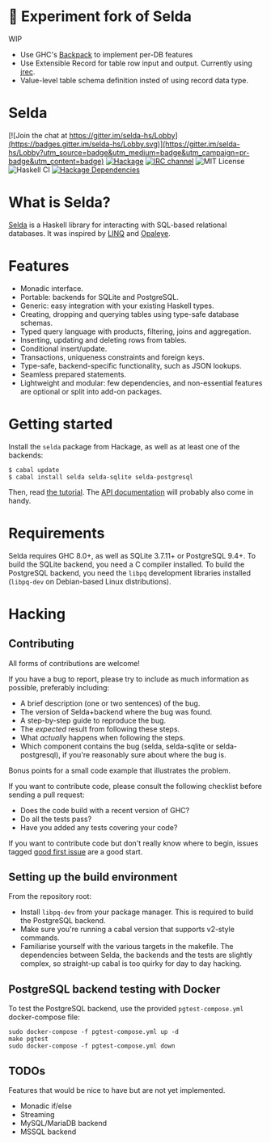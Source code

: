 🚧 Experiment fork of Selda
===========================
WIP

* Use GHC's [Backpack](https://gitlab.haskell.org/ghc/ghc/-/wikis/backpack) to implement per-DB features
* Use Extensible Record for table row input and output. Currently using [jrec](https://github.com/juspay/jrec).
* Value-level table schema definition insted of using record data type.

Selda
=====

[![Join the chat at https://gitter.im/selda-hs/Lobby](https://badges.gitter.im/selda-hs/Lobby.svg)](https://gitter.im/selda-hs/Lobby?utm_source=badge&utm_medium=badge&utm_campaign=pr-badge&utm_content=badge)
[![Hackage](https://img.shields.io/hackage/v/selda.svg?style=flat)](http://hackage.haskell.org/package/selda)
[![IRC channel](https://img.shields.io/badge/IRC-%23selda-1e72ff.svg?style=flat)](https://www.irccloud.com/invite?channel=%23selda&amp;hostname=irc.freenode.net&amp;port=6697&amp;ssl=1)
![MIT License](http://img.shields.io/badge/license-MIT-brightgreen.svg)
![Haskell CI](https://github.com/valderman/selda/workflows/Haskell%20CI/badge.svg)
[![Hackage Dependencies](https://img.shields.io/hackage-deps/v/selda.svg)](https://packdeps.haskellers.com/feed?needle=selda)


What is Selda?
==============
[Selda](https://selda.link) is a Haskell library for interacting with SQL-based relational databases.
It was inspired by [LINQ](https://en.wikipedia.org/wiki/Language_Integrated_Query) and
[Opaleye](http://hackage.haskell.org/package/opaleye).


Features
========

* Monadic interface.
* Portable: backends for SQLite and PostgreSQL.
* Generic: easy integration with your existing Haskell types.
* Creating, dropping and querying tables using type-safe database schemas.
* Typed query language with products, filtering, joins and aggregation.
* Inserting, updating and deleting rows from tables.
* Conditional insert/update.
* Transactions, uniqueness constraints and foreign keys.
* Type-safe, backend-specific functionality, such as JSON lookups.
* Seamless prepared statements.
* Lightweight and modular: few dependencies, and non-essential features are
  optional or split into add-on packages.


Getting started
===============

Install the `selda` package from Hackage, as well as at least one of the
backends:

    $ cabal update
    $ cabal install selda selda-sqlite selda-postgresql

Then, read [the tutorial](https://selda.link/tutorial).
The [API documentation](http://hackage.haskell.org/package/selda) will probably
also come in handy.


Requirements
============

Selda requires GHC 8.0+, as well as SQLite 3.7.11+ or PostgreSQL 9.4+.
To build the SQLite backend, you need a C compiler installed.
To build the PostgreSQL backend, you need the `libpq` development libraries
installed (`libpq-dev` on Debian-based Linux distributions).

Hacking
=======

Contributing
------------

All forms of contributions are welcome!

If you have a bug to report, please try to include as much information as
possible, preferably including:

* A brief description (one or two sentences) of the bug.
* The version of Selda+backend where the bug was found.
* A step-by-step guide to reproduce the bug.
* The *expected* result from following these steps.
* What *actually* happens when following the steps.
* Which component contains the bug (selda, selda-sqlite or selda-postgresql),
  if you're reasonably sure about where the bug is.

Bonus points for a small code example that illustrates the problem.

If you want to contribute code, please consult the following checklist before
sending a pull request:

* Does the code build with a recent version of GHC?
* Do all the tests pass?
* Have you added any tests covering your code?

If you want to contribute code but don't really know where to begin,
issues tagged [good first issue](https://github.com/valderman/selda/issues?q=is%3Aissue+is%3Aopen+label%3A%22good+first+issue%22) are a good start.


Setting up the build environment
--------------------------------

From the repository root:

* Install `libpq-dev` from your package manager.
    This is required to build the PostgreSQL backend.
* Make sure you're running a cabal version that supports v2-style commands.
* Familiarise yourself with the various targets in the makefile.
    The dependencies between Selda, the backends and the tests are slightly
    complex, so straight-up cabal is too quirky for day to day hacking.


PostgreSQL backend testing with Docker
--------------------------------------

To test the PostgreSQL backend, use the provided `pgtest-compose.yml` docker-compose file:
```
sudo docker-compose -f pgtest-compose.yml up -d
make pgtest
sudo docker-compose -f pgtest-compose.yml down
```


TODOs
-----

Features that would be nice to have but are not yet implemented.

* Monadic if/else
* Streaming
* MySQL/MariaDB backend
* MSSQL backend
